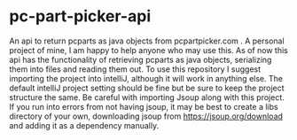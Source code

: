 # pc-part-picker-api
An api to return pcparts as java objects from pcpartpicker.com . A personal project of mine, I am happy to help anyone who may use this.
As of now this api has the functionality of retrieving pcparts as java objects, serializing them into files and reading them out.
To use this repository I suggest importing the project into intelliJ, although it will work in anything else. The default intelliJ project
setting should be fine but be sure to keep the project structure the same. Be careful with importing Jsoup along with this project. If
you run into errors from not having jsoup, it may be best to create a libs directory of your own, downloading jsoup from https://jsoup.org/download
and adding it as a dependency manually. 
